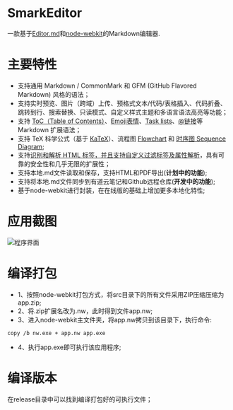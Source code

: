 # SmarkEditor
一款基于[Editor.md](https://github.com/pandao/editor.md)和[node-webkit](https://github.com/nwjs/nw.js)的Markdown编辑器.


# 主要特性

- 支持通用 Markdown / CommonMark 和 GFM (GitHub Flavored Markdown) 风格的语法；
- 支持实时预览、图片（跨域）上传、预格式文本/代码/表格插入、代码折叠、跳转到行、搜索替换、只读模式、自定义样式主题和多语言语法高亮等功能；
- 支持 [ToC（Table of Contents）](https://pandao.github.io/editor.md/examples/toc.html)、[Emoji表情](https://pandao.github.io/editor.md/examples/emoji.html)、[Task lists](https://pandao.github.io/editor.md/examples/task-lists.html)、[@链接](https://pandao.github.io/editor.md/examples/@links.html)等 Markdown 扩展语法；
- 支持 TeX 科学公式（基于 [KaTeX](https://pandao.github.io/editor.md/examples/katex.html)）、流程图 [Flowchart](https://pandao.github.io/editor.md/examples/flowchart.html) 和 [时序图 Sequence Diagram](https://pandao.github.io/editor.md/examples/sequence-diagram.html);
- 支持[识别和解析 HTML 标签，并且支持自定义过滤标签及属性解析](https://pandao.github.io/editor.md/examples/html-tags-decode.html)，具有可靠的安全性和几乎无限的扩展性；
- 支持本地.md文件读取和保存，支持HTML和PDF导出(**计划中的功能**);
- 支持将本地.md文件同步到有道云笔记和Github远程仓库(**开发中的功能**);
- 基于node-webkit进行封装，在在线版的基础上增加更多本地化特性;

# 应用截图

![程序界面](http://i13.tietuku.com/8f3611d58823848f.jpg)

# 编译打包
* 1、按照node-webkit打包方式，将src目录下的所有文件采用ZIP压缩压缩为app.zip;
* 2、将.zip扩展名改为.nw，此时得到文件app.nw;
* 3、进入node-webkit主文件夹，将app.nw拷贝到该目录下，执行命令:
```
copy /b nw.exe + app.nw app.exe
```
* 4、执行app.exe即可执行该应用程序;

# 编译版本
在release目录中可以找到编译打包好的可执行文件；
